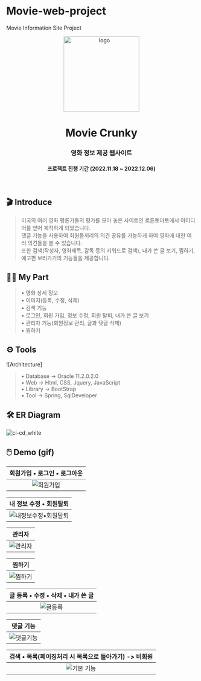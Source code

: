 # Movie-web-project
Movie Information Site Project

<p align="middle" >
    <img width="200px" src="https://github.com/lshyunee/Movie-web-project/assets/147044110/d56db498-5856-488b-895d-f77d66903514" border='0' alt="logo"/>
</p>
<h1 align="middle">Movie Crunky</h1>
<h3 align="middle">영화 정보 제공 웹사이트</h3>
<h4 align="middle">프로젝트 진행 기간 (2022.11.18 ~ 2022.12.06)</h4>
<br />

## 🎬 Introduce

> 미국의 여러 영화 평론가들의 평가를 모아 놓은 사이트인 로튼토마토에서 아이디어를 얻어 제작하게 되었습니다. <br>
> 댓글 기능을 사용하여 회원들끼리의 의견 공유를 가능하게 하여 영화에 대한 여러 의견들을 볼 수 있습니다. <br>
> 또한 검색(작성자, 영화제목, 감독 등의 키워드로 검색), 내가 쓴 글 보기, 찜하기, 예고편 보러가기의 기능들을 제공합니다.

## 🙋‍♀️ My Part
> • 영화 상세 정보 <br>
> • 이미지(등록, 수정, 삭제) <br>
> • 검색 기능 <br>
> • 로그인, 회원 가입, 정보 수정, 회원 탈퇴, 내가 쓴 글 보기 <br>
> • 관리자 기능(회원정보 관리, 글과 댓글 삭제) <br>
> • 찜하기

## ⚙️ Tools
![Architecture]
> • Database → Oracle 11.2.0.2.0 <br>
> • Web → Html, CSS, Jquery, JavaScript <br>
> • Library → BootStrap <br>
> • Tool → Spring, SqlDeveloper


## 🛠 ER Diagram
![ci-cd_white](https://github.com/lshyunee/Movie-web-project/assets/147044110/0742c10a-9510-4d42-b80a-bfaf0e6bee23)

## 🖱️ Demo (gif)
|회원가입 • 로그인 • 로그아웃|
|:---:|
|![회원가입](https://github.com/lshyunee/Movie-web-project/assets/147044110/54cf31ed-d602-454c-a5c7-5a80512e3c86)|

|내 정보 수정 • 회원탈퇴|
|:---:|
|![내정보수정•회원탈퇴](https://github.com/lshyunee/Movie-web-project/assets/147044110/4625a688-9481-4478-a05b-4751bf038494)|

|관리자|
|:---:|
|![관리자](https://github.com/lshyunee/Movie-web-project/assets/147044110/e7b1fea2-d908-4e66-88f2-e489fd36eecc)|

|찜하기|
|:---:|
|![찜하기](https://github.com/lshyunee/Movie-web-project/assets/147044110/5adc1bc3-e466-48f6-9f7c-1aab3c84b4bf)|

|글 등록 • 수정 • 삭제 • 내가 쓴 글|
|:---:|
|![글등록](https://github.com/lshyunee/Movie-web-project/assets/147044110/7bf17203-a90c-4668-85bc-b99917d8f159)|

|댓글 기능|
|:---:|
|![댓글기능](https://github.com/lshyunee/Movie-web-project/assets/147044110/266d8136-97e9-4dac-be5a-04abdaafd767)|

|검색 • 목록(페이징처리 시 목록으로 돌아가기)  -> 비회원|
|:---:|
|![기본 기능](https://github.com/lshyunee/Movie-web-project/assets/147044110/7e907eee-00d7-4669-8a80-8d98ef31c62a)|
